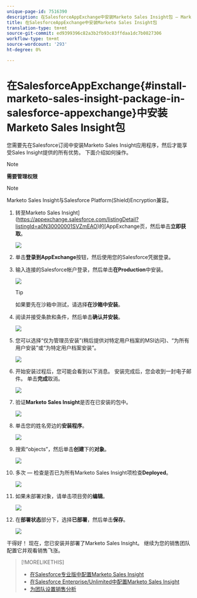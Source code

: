 ```yaml
---
unique-page-id: 7516390
description: 在SalesforceAppExchange中安装Marketo Sales Insight包 — Marketo Docs — 产品文档
title: 在SalesforceAppExchange中安装Marketo Sales Insight包
translation-type: tm+mt
source-git-commit: ed9399396c82a3b2fb93c83ffdaa1dc7b0827306
workflow-type: tm+mt
source-wordcount: '293'
ht-degree: 0%

---
```



# 在SalesforceAppExchange{#install-marketo-sales-insight-package-in-salesforce-appexchange}中安装Marketo Sales Insight包

您需要先在Salesforce订阅中安装Marketo Sales Insight应用程序，然后才能享受Sales Insight提供的所有优势。 下面介绍如何操作。

>[!NOTE]
>
>**需要管理权限**

>[!NOTE]
>
>Marketo Sales Insight与Salesforce Platform(Shield)Encryption兼容。

1. 转至Marketo Sales Insight](https://appexchange.salesforce.com/listingDetail?listingId=a0N30000001SVZmEAO)的[AppExchange页，然后单击&#x200B;**立即获取**。

   ![](assets/one.png)

1. 单击&#x200B;**登录到AppExchange**&#x200B;按钮，然后使用您的Salesforce凭据登录。

1. 输入连接的Salesforce帐户登录，然后单击&#x200B;**在Production**&#x200B;中安装。

   ![](assets/three.png)

   >[!TIP]
   >
   >如果要先在沙箱中测试，请选择&#x200B;**在沙箱中安装**。

1. 阅读并接受条款和条件，然后单击&#x200B;**确认并安装**。

   ![](assets/four.png)

1. 您可以选择“仅为管理员安装”(稍后提供对特定用户档案的MSI访问)、“为所有用户安装”或“为特定用户档案安装”。

   ![](assets/five.png)

1. 开始安装过程后，您可能会看到以下消息。 安装完成后，您会收到一封电子邮件。 单击&#x200B;**完成**&#x200B;取消。

   ![](assets/six.png)

1. 验证&#x200B;**Marketo Sales Insight**&#x200B;是否在已安装的包中。

   ![](assets/seven.png)

1. 单击您的姓名旁边的&#x200B;**安装程序**。

   ![](assets/image2015-5-22-14-3a40-3a39.png)

1. 搜索“objects”，然后单击&#x200B;**创建**&#x200B;下的&#x200B;**对象**。

   ![](assets/image2015-5-22-14-3a42-3a7.png)

1. 多次 — 检查是否已为所有Marketo Sales Insight项检查&#x200B;**Deployed**。

   ![](assets/image2015-5-27-16-3a15-3a58.png)

1. 如果未部署对象，请单击项目旁的&#x200B;**编辑**。

   ![](assets/image2014-9-24-17-3a23-3a45.png)

1. 在&#x200B;**部署状态**&#x200B;部分下，选择&#x200B;**已部署**，然后单击&#x200B;**保存**。

   ![](assets/image2014-9-24-17-3a24-3a0.png)

干得好！ 现在，您已安装并部署了Marketo Sales Insight。 继续为您的销售团队配置它并观看销售飞涨。

>[!MORELIKETHIS]
>
>* [在Salesforce专业版中配置Marketo Sales Insight](/help/marketo/product-docs/marketo-sales-insight/msi-for-salesforce/configuration/configure-marketo-sales-insight-in-salesforce-professional-edition.md)
>* [在Salesforce Enterprise/Unlimited中配置Marketo Sales Insight](/help/marketo/product-docs/marketo-sales-insight/msi-for-salesforce/configuration/configure-marketo-sales-insight-in-salesforce-enterprise-unlimited.md)
>* [为团队设置销售分析](/help/marketo/product-docs/marketo-sales-insight/msi-for-salesforce/configuration/setting-up-sales-insight-for-your-team.md)


